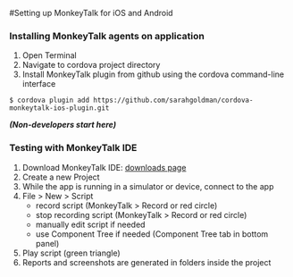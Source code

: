 #Setting up MonkeyTalk for iOS and Android

### Installing MonkeyTalk agents on application 
 
1. Open Terminal
2. Navigate to cordova project directory 
3. Install MonkeyTalk plugin from github using the cordova command-line interface

```
$ cordova plugin add https://github.com/sarahgoldman/cordova-monkeytalk-ios-plugin.git
```

***(Non-developers start here)***
### Testing with MonkeyTalk IDE

1. Download MonkeyTalk IDE: [downloads page](https://www.cloudmonkeymobile.com/download/monkeytalk-community)
2. Create a new Project
3. While the app is running in a simulator or device, connect to the app
4. File > New > Script
	- record script (MonkeyTalk > Record or red circle)
	- stop recording script (MonkeyTalk > Record or red circle)
	- manually edit script if needed
	- use Component Tree if needed (Component Tree tab in bottom panel)
5. Play script (green triangle)
6. Reports and screenshots are generated in folders inside the project